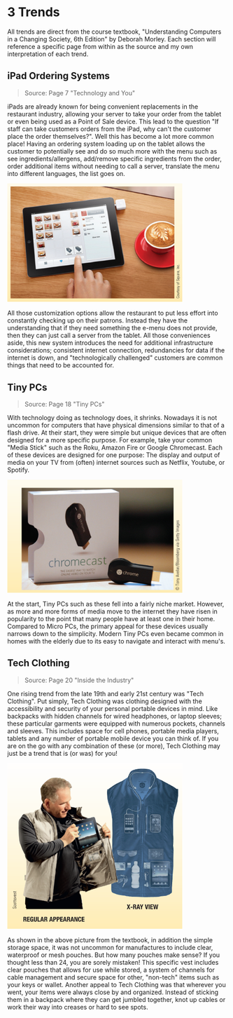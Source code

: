 # 3 Trends

All trends are direct from the course textbook, "Understanding Computers in a Changing Society,  6th Edition" by Deborah Morley. Each section will reference a specific page from within as the source and my own interpretation of each trend.

## iPad Ordering Systems

> Source: Page 7 "Technology and You"

iPads are already known for being convenient replacements in the restaurant industry, allowing your server to take your order from the tablet or even being used as a Point of Sale device. This lead to the question "If staff can take customers orders from the iPad, why can't the customer place the order themselves?". Well this has become a lot more common place! Having an ordering system loading up on the tablet allows the customer to potentially see and do so much more with the menu such as see ingredients/allergens, add/remove specific ingredients from the order, order additional items without needing to call a server, translate the menu into different languages, the list goes on.

<img src="./img/emenu.png" alt="iPad Ordering System Example" width="400"/>

All those customization options allow the restaurant to put less effort into constantly checking up on their patrons. Instead they have the understanding that if they need something the e-menu does not provide, then they can just call a server from the tablet. All those conveniences aside, this new system introduces the need for additional infrastructure considerations; consistent internet connection, redundancies for data if the internet is down, and "technologically challenged" customers are common things that need to be accounted for.

## Tiny PCs

> Source: Page 18 "Tiny PCs"

With technology doing as technology does, it shrinks. Nowadays it is not uncommon for computers that have physical dimensions similar to that of a flash drive. At their start, they were simple but unique devices that are often designed for a more specific purpose. For example, take your common "Media Stick" such as the Roku, Amazon Fire or Google Chromecast. Each of these devices are designed for one purpose: The display and output of media on your TV from (often) internet sources such as Netflix, Youtube, or Spotify.

<img src="./img/tiny pc.png" alt="Tiny PC Example" width="400"/>

At the start, Tiny PCs such as these fell into a fairly niche market. However, as more and more forms of media move to the internet they have risen in popularity to the point that many people have at least one in their home. Compared to Micro PCs, the primary appeal for these devices usually narrows down to the simplicity. Modern Tiny PCs even became common in homes with the elderly due to its easy to navigate and interact with menu's.

## Tech Clothing

> Source: Page 20 "Inside the Industry"

One rising trend from the late 19th and early 21st century was "Tech Clothing". Put simply, Tech Clothing was clothing designed with the accessibility and security of your personal portable devices in mind. Like backpacks with hidden channels for wired headphones, or laptop sleeves; these particular garments were equipped with numerous pockets, channels and sleeves. This includes space for cell phones, portable media players, tablets and any number of portable mobile device you can think of. If you are on the go with any combination of these (or more), Tech Clothing may just be a trend that is (or was) for you!

<img src="./img/tech clothing.png" alt="Tech Clothing Example" width="400"/>

As shown in the above picture from the textbook, in addition the simple storage space, it was not uncommon for manufactures to include clear, waterproof or mesh pouches. But how many pouches make sense? If you thought less than 24, you are sorely mistaken! This specific vest includes clear pouches that allows for use while stored, a system of channels for cable management and secure space for other, "non-tech" items such as your keys or wallet. Another appeal to Tech Clothing was that wherever you went, your items were always close by and organized. Instead of sticking them in a backpack where they can get jumbled together, knot up cables or work their way into creases or hard to see spots.
